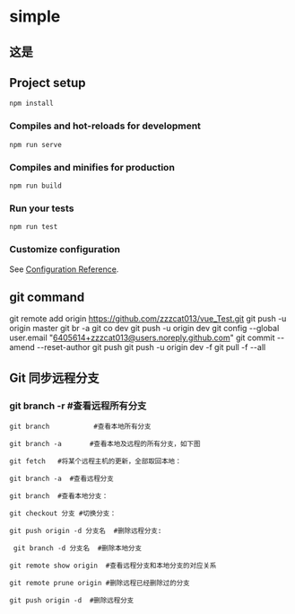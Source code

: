 # simple

## 这是
## Project setup
```
npm install
```

### Compiles and hot-reloads for development
```
npm run serve
```

### Compiles and minifies for production
```
npm run build
```

### Run your tests
```
npm run test
```


### Customize configuration
See [Configuration Reference](https://cli.vuejs.org/config/).

## git command
git remote add origin https://github.com/zzzcat013/vue_Test.git
git push -u origin master
 git br -a
git co dev
git push -u origin dev
git config --global user.email "6405614+zzzcat013@users.noreply.github.com"
git commit --amend --reset-author
git push
git push -u origin dev  -f 
git pull -f --all

## Git 同步远程分支
### git branch -r       #查看远程所有分支
    
    git branch           #查看本地所有分支
    
    git branch -a       #查看本地及远程的所有分支，如下图
    
    git fetch   #将某个远程主机的更新，全部取回本地：
    
    git branch -a  #查看远程分支
    
    git branch  #查看本地分支：
    
    git checkout 分支 #切换分支：
    
    git push origin -d 分支名  #删除远程分支: 
    
     git branch -d 分支名  #删除本地分支
    
    git remote show origin  #查看远程分支和本地分支的对应关系
    
    git remote prune origin #删除远程已经删除过的分支
    
    git push origin -d  #删除远程分支

